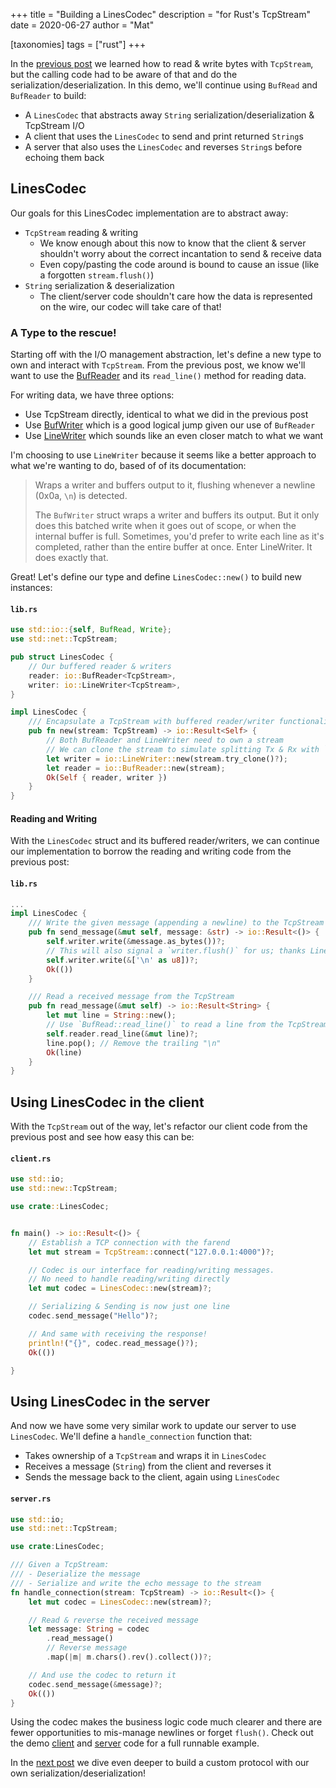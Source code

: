 +++
title = "Building a LinesCodec"
description = "for Rust's TcpStream"
date = 2020-06-27
author = "Mat"

[taxonomies]
tags = ["rust"]
+++

In the [previous post](../reading-and-writing) we learned how to read & write bytes with `TcpStream`, but the calling code had to be aware of that and do the serialization/deserialization.  In this demo, we'll continue using `BufRead` and `BufReader` to build:

- A `LinesCodec` that abstracts away `String` serialization/deserialization & TcpStream I/O
- A client that uses the `LinesCodec` to send and print returned `String`s
- A server that also uses the `LinesCodec` and reverses `String`s before echoing them back

<!-- more -->
## LinesCodec
Our goals for this LinesCodec implementation are to abstract away:
- `TcpStream` reading & writing
  - We know enough about this now to know that the client & server shouldn't worry about the correct incantation to send & receive data
  - Even copy/pasting the code around is bound to cause an issue (like a forgotten `stream.flush()`)
- `String` serialization & deserialization
  - The client/server code shouldn't care how the data is represented on the wire, our codec will take care of that!

### A Type to the rescue!
Starting off with the I/O management abstraction, let's define a new type to own and interact with `TcpStream`. From the previous post, we know we'll want to use the [BufReader](https://doc.rust-lang.org/std/io/struct.BufReader.html) and its `read_line()` method for reading data.

For writing data, we have three options:
  - Use TcpStream directly, identical to what we did in the previous post
  - Use [BufWriter](https://doc.rust-lang.org/std/io/struct.BufWriter.html) which is a good logical jump given our use of `BufReader`
  - Use [LineWriter](https://doc.rust-lang.org/stable/std/io/struct.LineWriter.html) which sounds like an even closer match to what we want


I'm choosing to use `LineWriter` because it seems like a better approach to what we're wanting to do, based of of its documentation:

> Wraps a writer and buffers output to it, flushing whenever a newline (0x0a, `\n`) is detected.
> 
> The `BufWriter` struct wraps a writer and buffers its output. But it only does this batched write when it goes out of scope, or when the internal buffer is full. Sometimes, you'd prefer to write each line as it's completed, rather than the entire buffer at once. Enter LineWriter. It does exactly that.

Great! Let's define our type and define `LinesCodec::new()` to build new instances:

#### **`lib.rs`**
```rust
use std::io::{self, BufRead, Write};
use std::net::TcpStream;

pub struct LinesCodec {
    // Our buffered reader & writers
    reader: io::BufReader<TcpStream>,
    writer: io::LineWriter<TcpStream>,
}

impl LinesCodec {
    /// Encapsulate a TcpStream with buffered reader/writer functionality
    pub fn new(stream: TcpStream) -> io::Result<Self> {
        // Both BufReader and LineWriter need to own a stream
        // We can clone the stream to simulate splitting Tx & Rx with `try_clone()`
        let writer = io::LineWriter::new(stream.try_clone()?);
        let reader = io::BufReader::new(stream);
        Ok(Self { reader, writer })
    }
}
```

#### Reading and Writing
With the `LinesCodec` struct and its buffered reader/writers, we can continue our implementation to borrow the reading and writing code from the previous post:

#### **`lib.rs`**
```rust
...
impl LinesCodec {
    /// Write the given message (appending a newline) to the TcpStream
    pub fn send_message(&mut self, message: &str) -> io::Result<()> {
        self.writer.write(&message.as_bytes())?;
        // This will also signal a `writer.flush()` for us; thanks LineWriter!
        self.writer.write(&['\n' as u8])?;
        Ok(())
    }

    /// Read a received message from the TcpStream
    pub fn read_message(&mut self) -> io::Result<String> {
        let mut line = String::new();
        // Use `BufRead::read_line()` to read a line from the TcpStream
        self.reader.read_line(&mut line)?;
        line.pop(); // Remove the trailing "\n"
        Ok(line)
    }
}
```

## Using LinesCodec in the client
With the `TcpStream` out of the way, let's refactor our client code from the previous post and see how easy this can be:

#### **`client.rs`**
```rust
use std::io;
use std::new::TcpStream;

use crate::LinesCodec;


fn main() -> io::Result<()> {
    // Establish a TCP connection with the farend
    let mut stream = TcpStream::connect("127.0.0.1:4000")?;

    // Codec is our interface for reading/writing messages.
    // No need to handle reading/writing directly
    let mut codec = LinesCodec::new(stream)?;

    // Serializing & Sending is now just one line
    codec.send_message("Hello")?;

    // And same with receiving the response!
    println!("{}", codec.read_message()?);
    Ok(())

}
```

## Using LinesCodec in the server
And now we have some very similar work to update our server to use `LinesCodec`. We'll define a `handle_connection` function that:
- Takes ownership of a `TcpStream` and wraps it in `LinesCodec`
- Receives a message (`String`) from the client and reverses it
- Sends the message back to the client, again using `LinesCodec`

#### **`server.rs`**
```rust
use std::io;
use std::net::TcpStream;

use crate:LinesCodec;

/// Given a TcpStream:
/// - Deserialize the message
/// - Serialize and write the echo message to the stream
fn handle_connection(stream: TcpStream) -> io::Result<()> {
    let mut codec = LinesCodec::new(stream)?;

    // Read & reverse the received message
    let message: String = codec
        .read_message()
        // Reverse message
        .map(|m| m.chars().rev().collect())?;

    // And use the codec to return it
    codec.send_message(&message)?;
    Ok(())
}
```

Using the codec makes the business logic code much clearer and there are fewer opportunities to mis-manage newlines or forget `flush()`. Check out the demo [client](https://github.com/thepacketgeek/rust-tcpstream-demo/blob/master/lines/src/bin/client.rs) and [server](https://github.com/thepacketgeek/rust-tcpstream-demo/blob/master/lines/src/bin/server.rs) code for a full runnable example.

In the [next post](../create-a-protocol) we dive even deeper to build a custom protocol with our own serialization/deserialization!
